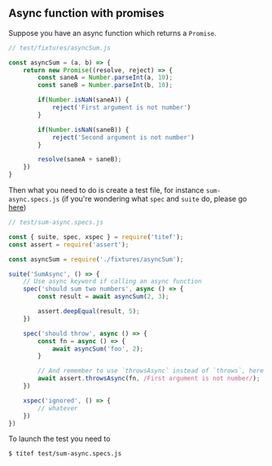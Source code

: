 ## Async function with promises

Suppose you have an async function which returns a `Promise`.

```javascript
// test/fixtures/asyncSum.js

const asyncSum = (a, b) => {
    return new Promise((resolve, reject) => {
        const saneA = Number.parseInt(a, 10);
        const saneB = Number.parseInt(b, 10);

        if(Number.isNaN(saneA)) {
            reject('First argument is not number')
        }

        if(Number.isNaN(saneB)) {
            reject('Second argument is not number')
        }

        resolve(saneA + saneB);
    })
}
```

Then what you need to do is create a test file, for instance `sum-async.specs.js` (if
you're wondering what `spec` and `suite` do, please go [here](./sync))

```javascript
// test/sum-async.specs.js

const { suite, spec, xspec } = require('titef');
const assert = require('assert');

const asyncSum = require('./fixtures/asyncSum');

suite('SumAsync', () => {
    // Use async keyword if calling an async function
    spec('should sum two numbers', async () => {
        const result = await asyncSum(2, 3);

        assert.deepEqual(result, 5);
    })

    spec('should throw', async () => {
        const fn = async () => {
            await asyncSum('foo', 2);
        }

        // And remember to use `throwsAsync` instead of `throws`, here
        await assert.throwsAsync(fn, /First argument is not number/);
    })

    xspec('ignored', () => {
        // whatever
    })
})

```

To launch the test you need to

```bash
$ titef test/sum-async.specs.js
```
